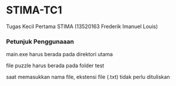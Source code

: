 # STIMA-TC1
Tugas Kecil Pertama STIMA (13520163 Frederik Imanuel Louis)

### Petunjuk Penggunaaan

main.exe harus berada pada direktori utama

file puzzle harus berada pada folder test

saat memasukkan nama file, ekstensi file (.txt) tidak perlu dituliskan
